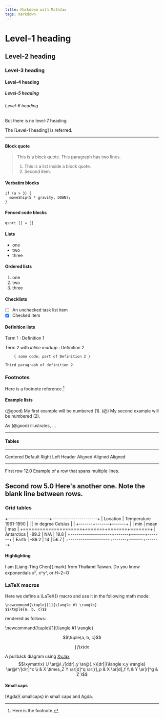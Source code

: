 ```yaml
---
title: Markdown with MathJax
tags: markdown
---
```


# Level-1 heading

## Level-2 heading

### Level-3 heading

#### Level-4 heading

##### Level-5 heading

###### Level-6 heading

But there is no level-7 heading

The [Level-1 heading] is referred.

* * * *

#### Block quote

> This is a block quote. This
> paragraph has two lines.
>
> 1. This is a list inside a block quote.
> 2. Second item.

#### Verbatim blocks

    if (a > 3) {
      moveShip(5 * gravity, DOWN);
    }

#### Fenced code blocks

```haskell
qsort [] = []
```

#### Lists

* one
* two
* three

#### Ordered lists

1. one
2. two
3. three

#### Checklists

* [ ] An unchecked task list item
* [x] Checked item

#### Definition lists

Term 1
:   Definition 1

Term 2 with *inline markup*
:   Definition 2

        { some code, part of Definition 2 }

    Third paragraph of definition 2.

### Footnotes

Here is a footnote reference.[^1]

[^1]: Here is the footnote.

#### Example lists

(@good)  My first example will be numbered (1).
(@)  My second example will be numbered (2).

As (@good) illustrates, ...

* * * *

#### Tables

-------------------------------------------------------------
 Centered   Default           Right Left
  Header    Aligned         Aligned Aligned
----------- ------- --------------- -------------------------
   First    row                12.0 Example of a row that
                                    spans multiple lines.

  Second    row                 5.0 Here's another one. Note
                                    the blank line between
                                    rows.
-------------------------------------------------------------

### Grid tables

+---------------------+-----------------------+
| Location            | Temperature 1961-1990 |
|                     | in degree Celsius     |
|                     +-------+-------+-------+
|                     | min   | mean  | max   |
+=====================+=======+=======+=======+
| Antarctica          | -89.2 | N/A   | 19.8  |
+---------------------+-------+-------+-------+
| Earth               | -89.2 | 14    | 56.7  |
+---------------------+-------+-------+-------+

#### Highlighting

I am [Liang-Ting Chen]{.mark} from ~~Thailand~~ Taiwan.
Do you know exponentials $x^y$, x^y^, or H~2~O

### LaTeX macros

Here we define a \LaTeX{} macro and use it in the following math mode:

    \newcommand{\tuple}[1]{\langle #1 \rangle}
    $$\tuple{a, b, c}$$

rendered as follows:

\newcommand{\tuple}[1]{\langle #1 \rangle}

$$\tuple{a, b, c}$$

$$
\int\,f(x) \mathrm{d}x
$$

A pullback diagram using [XyJax](https://sonoisa.github.io/xyjax/xyjax.html)
$$\xymatrix{
U \ar@/_/[ddr]_y \ar@{.>}[dr]|{\langle x,y \rangle} \ar@/^/[drr]^x \\
 & X \times_Z Y \ar[d]^q \ar[r]_p & X \ar[d]_f \\
 & Y \ar[r]^g & Z
}$$

#### Small caps

[Agda]{.smallcaps} in small caps and Agda.
